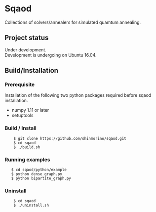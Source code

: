 # Sqaod

Collections of solvers/annealers for simulated quamtum annealing.

## Project status
Under development.<BR>
Development is undergoing on Ubuntu 16.04.


## Build/Installation  
### Prerequisite<BR>
Installation of the following two python packages required before sqaod installation. 
- numpy 1.11 or later
- setuptools


### Build / Install
~~~
    $ git clone https://github.com/shinmorino/sqaod.git
    $ cd sqaod
    $ ./build.sh  
~~~

### Running examples
~~~
   $ cd sqaod/python/example
   $ python dense_graph.py
   $ python bipartite_graph.py
~~~

### Uninstall
~~~
    $ cd sqaod
    $ ./uninstall.sh
~~~
